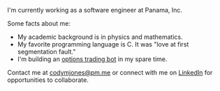 I'm currently working as a software engineer at Panama, Inc.

Some facts about me:

- My academic background is in physics and mathematics.
- My favorite programming language is C. It was "love at first segmentation fault."
- I'm building an [options trading bot](https://github.com/cm-jones/thales) in my spare time.

Contact me at codymjones@pm.me or connect with me on [LinkedIn](https://linkedin.com/in/cm-jones) for opportunities to collaborate.
